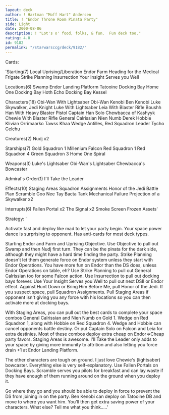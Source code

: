 ```yaml
---
layout: deck
author: ! Hartman "Moff Hart" Andersen
title: ! "Endor Throne Room Pinata Party"
side: Light
date: 2000-08-06
description: ! "Lot's o' food, folks, & fun.  Fun deck too."
rating: 4.0
id: 9182
permalink: "/starwarsccg/deck/9182/"
---
```

Cards: 

'Starting(7)
Local Uprising/Liberation
Endor
Farm
Heading for the Medical Frigate
Strike Planning
Insurrection
Your Insight Serves you Well

Locations(6)
Swamp
Endor Landing Platform
Tatooine Docking Bay
Home One Docking Bay
Hoth Echo Docking Bay
Kessel

Characters(18)
Obi-Wan With Lightsaber
Obi-Wan Kenobi
Ben Kenobi
Luke Skywalker, Jedi Knight
Luke With Lightsaber
Leia With Blaster Rifle
Boushh
Han With Heavy Blaster Pistol
Captain Han Solo
Chewbacca of Kashyyk
Chewie With Blaster Rifle
General Calrissian
Nien Numb
Derek Hobbie Klivian
Orrimaarko
Tawss Khaa
Wedge Antilles, Red Squadron Leader
Tycho Celchu

Creatures(2)
Nudj x2

Starships(7)
Gold Squadron 1
Millenium Falcon
Red Squadron 1
Red Squadron 4
Green Squadron 3
Home One
Spiral

Weapons(3)
Luke's Lightsaber
Obi-Wan's Lightsaber
Chewbacca's Bowcaster

Admiral's Order(1)
I'll Take the Leader

Effects(10)
Staging Areas
Squadron Assignments
Honor of the Jedi
Battle Plan
Scramble
Goo Nee Tay
Bacta Tank
Mechanical Failure
Projection of a Skywalker x2

Interrupts(6)
Fallen Portal x2
The Signal x2
Smoke Screen
Frozen Assets'

Strategy: '

Activate fast and deploy like mad to let your party begin.  Your space power dance is surprising to opponent. Has anti-cards for most deck types.

Starting Endor and Farm and Uprising Objective. Use Objective to pull out Swamp and then Nudj first turn. They can be the pinata for the dark side, although they might have a hard time finding the party.  Strike Planning doesn't let them generate force on Endor system unless they start with Endor Operations. You have more fun on Endor than the DS does, unless Endor Operations on table, eh?  Use Strike Planning to pull out General Calrissian too for some Falcon action. Use Insurrection to pull out docking bays forever. Use Your Insight Serves you Well to pull out next DSII or Endor effect. Against Hunt Down or Bring Him Before Me, pull Honor of the Jedi. If you suspect space, pull Squadron Assignments. Pull Staging Areas if opponent isn't giving you any force with his locations so you can then activate more at docking bays.

With Staging Areas, you can pull out the best cards to complete your space combos General Calrissian and Nien Numb on Gold 1. Wedge on Red Squadron 1, along with Hobbie on Red Squadron 4. Wedge and Hobbie can cancel opponents battle destiny. Or put Captain Solo on Falcon and Leia for extra destinies. Most of these combos deploy extra cheap on Endor=>Cheap party favors.  Staging Areas is awesome. I'll Take the Leader only adds to your space by giving more immunity to attrition and also letting you force drain +1 at Endor Landing Platform.

The other characters are tough on ground. I just love Chewie's (lightsaber) bowcaster. Everything else is very self-explanatory. Use Fallen Portals on Docking Bays. Scramble serves you pilots for breakfast and can lay waste if they have enough of them running around on the ground when you deploy it.

Go where they go and you should be able to deploy in force to prevent the DS from joining in on the party. Ben Kenobi can deploy on Tatooine DB and move to where you want him. You'll then get extra saving power of your characters. What else? Tell me what you think.....'
